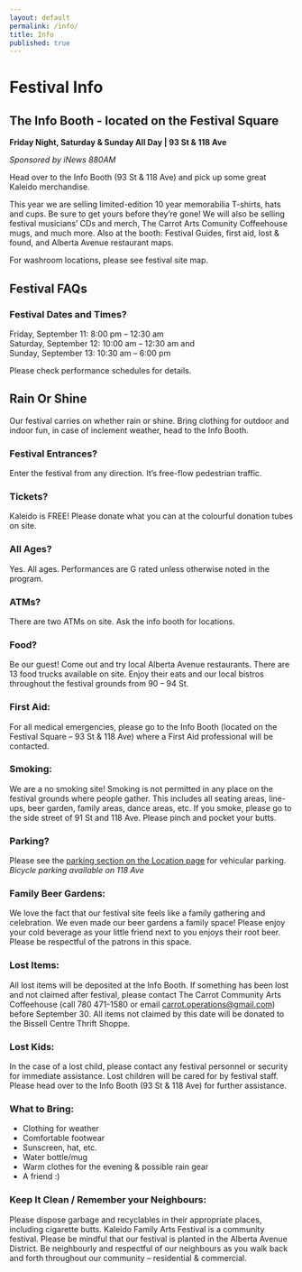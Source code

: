 ```yaml
---
layout: default
permalink: /info/
title: Info
published: true
---
```




# Festival Info

## The Info Booth - located on the Festival Square
**Friday Night, Saturday & Sunday All Day | 93 St & 118 Ave** 

*Sponsored by iNews 880AM*

Head over to the Info Booth (93 St & 118 Ave) and pick up some great Kaleido merchandise. 

This year we are selling limited-edition 10 year memorabilia T-shirts, hats and cups. Be sure to get yours before they’re gone! We will also be selling festival musicians’ CDs and merch, The Carrot Arts Comunity Coffeehouse mugs, and much more. Also at the booth: Festival Guides, first aid, lost & found, and Alberta Avenue restaurant maps.

For washroom locations, please see festival site map.

## Festival FAQs

### Festival Dates and Times?
Friday, September 11: 8:00 pm – 12:30 am  
Saturday, September 12: 10:00 am – 12:30 am and  
Sunday, September 13: 10:30 am – 6:00 pm

Please check performance schedules for details.

## Rain Or Shine
Our festival carries on whether rain or shine. Bring clothing for outdoor and indoor fun, in case of inclement weather, head to the Info Booth.

### Festival Entrances?
Enter the festival from any direction. It’s free-flow pedestrian traffic.

### Tickets?
Kaleido is FREE! Please donate what you can at the colourful donation tubes on site.

### All Ages?
Yes. All ages. Performances are G rated unless otherwise noted in the program.

### ATMs?
There are two ATMs on site. Ask the info booth for locations.

### Food?
Be our guest! Come out and try local Alberta Avenue restaurants. There are 13 food trucks available on site. Enjoy their eats and our local bistros throughout the festival grounds from 90 – 94 St.

### First Aid:
For all medical emergencies, please go to the Info Booth (located on the Festival Square – 93 St & 118 Ave) where a First Aid professional will be contacted.

### Smoking:
We are a no smoking site! Smoking is not permitted in any place on the festival grounds where people gather. This includes all seating areas, line-ups, beer garden, family areas, dance areas, etc. If you smoke, please go to the side street of 91 St and 118 Ave. Please pinch and pocket your butts.

### Parking?
Please see the [parking section on the Location page](/location#parking-at-kaleido) for vehicular parking. _Bicycle parking available on 118 Ave_

### Family Beer Gardens:
We love the fact that our festival site feels like a family gathering and celebration. We even made our beer gardens a family space! Please enjoy your cold beverage as your little friend next to you enjoys their root beer. Please be respectful of the patrons in this space.

### Lost Items:
All lost items will be deposited at the Info Booth. If something has been lost and not claimed after festival, please contact The Carrot Community Arts Coffeehouse (call 780 471-1580 or email carrot.operations@gmail.com) before September 30. All items not claimed by this date will be donated to the Bissell Centre Thrift Shoppe.

### Lost Kids:
In the case of a lost child, please contact any festival personnel or security for immediate assistance. Lost children will be cared for by festival staff. Please head over to the Info Booth (93 St & 118 Ave) for further assistance.

### What to Bring:

- Clothing for weather
- Comfortable footwear
- Sunscreen, hat, etc.
- Water bottle/mug
- Warm clothes for the evening & possible rain gear
- A friend :)

### Keep It Clean / Remember your Neighbours:
Please dispose garbage and recyclables in their appropriate places, including cigarette butts. Kaleido Family Arts Festival is a community festival. Please be mindful that our festival is planted in the Alberta Avenue District. Be neighbourly and respectful of our neighbours as you walk back and forth throughout our community – residential & commercial.
